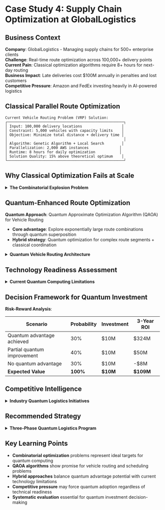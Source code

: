 # Case Study 4: Supply Chain Optimization at GlobalLogistics

## Business Context

**Company**: GlobalLogistics - Managing supply chains for 500+ enterprise clients  
**Challenge**: Real-time route optimization across 100,000+ delivery points  
**Current Pain**: Classical optimization algorithms require 8+ hours for next-day
routing  
**Business Impact**: Late deliveries cost $100M annually in penalties and lost customers  
**Competitive Pressure**: Amazon and FedEx investing heavily in AI-powered logistics

## Classical Parallel Route Optimization

```
Current Vehicle Routing Problem (VRP) Solution:
┌─────────────────────────────────────────────────────┐
│ Input: 100,000 delivery locations                  │
│ Constraint: 5,000 vehicles with capacity limits    │
│ Objective: Minimize total distance + delivery time │
│                                                     │
│ Algorithm: Genetic Algorithm + Local Search        │
│ Parallelization: 2,000 AWS instances              │
│ Runtime: 8 hours for daily optimization           │
│ Solution Quality: 15% above theoretical optimum    │
└─────────────────────────────────────────────────────┘
```

## Why Classical Optimization Fails at Scale

<details>
<summary><strong>The Combinatorial Explosion Problem</strong></summary>

**Mathematical Constraints**:

- **Possible routes**: 100,000! possible orderings of delivery locations
- **Vehicle assignment**: 5,000^100,000 ways to assign locations to vehicles
- **Total combinations**: Effectively infinite search space
- **Classical limitation**: Can explore <0.001% of possible solutions

**Current Algorithm Performance**:

- **Solution quality**: 85% efficiency (15% waste in routes)
- **Computational cost**: $50,000/day in AWS compute for optimization
- **Constraints handled**: Basic capacity and time windows
- **Advanced constraints**: Cannot optimize for real-time traffic, weather, driver
  preferences

**Business Consequences**:

- **Delivery delays**: 8% of deliveries arrive late due to suboptimal routes
- **Fuel waste**: 15% excess fuel consumption from inefficient routing
- **Customer satisfaction**: 82% on-time delivery rate (industry target: 95%)
- **Competitive disadvantage**: Slower response to same-day delivery requests

</details>

## Quantum-Enhanced Route Optimization

**Quantum Approach**: Quantum Approximate Optimization Algorithm (QAOA) for Vehicle
Routing

- **Core advantage**: Explore exponentially large route combinations through quantum
  superposition
- **Hybrid strategy**: Quantum optimization for complex route segments + classical
  coordination

<details>
<summary><strong>Quantum Vehicle Routing Architecture</strong></summary>

**Technical Implementation**:

```
Quantum-Enhanced VRP Pipeline:
┌─────────────┐   ┌─────────────┐   ┌──────────────┐   ┌─────────────┐
│ Geographic  │->│ Problem     │->│ Quantum QAOA │->│ Classical   │
│ Clustering  │  │ Mapping to  │  │ Optimization │  │ Route       │
│ (Classical) │  │ Quantum     │  │ (Quantum)    │  │ Refinement  │
└─────────────┘   └─────────────┘   └──────────────┘   └─────────────┘
```

**Quantum Hardware Requirements**:

- **Qubit count**: 1,000+ qubits for meaningful problem sizes
- **Circuit depth**: 100-500 layers for optimization convergence
- **Coherence time**: 1-10 milliseconds for full algorithm execution
- **Connectivity**: High connectivity ratio for efficient problem encoding

**Expected Performance Improvements**:

- **Solution quality**: 95% efficiency (5% waste, vs. current 15%)
- **Optimization time**: 30 minutes (vs. current 8 hours)
- **Real-time adaptation**: Re-optimize routes based on live traffic data
- **Advanced constraints**: Weather, driver skills, vehicle maintenance schedules

**Cost-Benefit Projection**:

- **Quantum cloud costs**: $200,000/month for optimization compute
- **Classical cost savings**: $1.5M/month from AWS compute reduction
- **Operational savings**: $8M/month from improved delivery efficiency
- **Net benefit**: $9.3M/month operational improvement

</details>

## Technology Readiness Assessment

<details>
<summary><strong>Current Quantum Computing Limitations</strong></summary>

**QAOA Algorithm Status**:

- **Proven applications**: Successfully demonstrated on 20-100 variable problems
- **Scaling challenges**: Unclear if quantum advantage persists for 100,000+ variables
- **Circuit depth requirements**: May exceed coherence time on current hardware
- **Parameter optimization**: Classical optimizer convergence time increases with problem
  size

**Hardware Constraints (2024)**:

- **Available systems**: IBM Quantum (1000+ qubits), Google Sycamore (70 qubits), IonQ (64
  qubits)
- **Quality limitations**: High error rates require error mitigation strategies
- **Access limitations**: Queue times and limited availability for large problems
- **Cost structure**: $0.10-$1.00 per quantum circuit execution

**Integration Challenges**:

- **Real-time requirements**: Quantum systems not yet suitable for millisecond response
  times
- **Reliability needs**: 99.9% uptime required for production logistics systems
- **Data integration**: Classical preprocessing and postprocessing adds latency
- **Staff expertise**: Need quantum algorithm engineers for development and maintenance

</details>

## Decision Framework for Quantum Investment

**Risk-Reward Analysis**:

| Scenario                    | Probability | Investment | 3-Year ROI |
| --------------------------- | ----------- | ---------- | ---------- |
| Quantum advantage achieved  | 30%         | $10M       | $324M      |
| Partial quantum improvement | 40%         | $10M       | $50M       |
| No quantum advantage        | 30%         | $10M       | -$8M       |
| **Expected Value**          | **100%**    | **$10M**   | **$109M**  |

## Competitive Intelligence

<details>
<summary><strong>Industry Quantum Logistics Initiatives</strong></summary>

**Competitor Activities**:

- **Amazon**: $100M investment in quantum computing research, including logistics
  applications
- **FedEx**: Partnership with IBM for quantum route optimization pilot projects
- **UPS**: Collaboration with D-Wave for quantum annealing optimization
- **DHL**: Quantum computing research program with university partnerships

**Strategic Implications**:

- **First-mover advantage**: Early quantum adoption could provide 2-3 year competitive
  edge
- **Risk of obsolescence**: Classical optimization may become inadequate for future scale
- **Talent acquisition**: Quantum expertise becoming competitive differentiator
- **Customer perception**: Quantum-powered logistics as premium service offering

</details>

## Recommended Strategy

<details>
<summary><strong>Three-Phase Quantum Logistics Program</strong></summary>

**Phase 1 - Quantum-Ready Infrastructure (Year 1)**

- **Investment**: $2M infrastructure development
- **Goals**: Modular optimization architecture that can integrate quantum components
- **Risk mitigation**: Improve classical algorithms while preparing for quantum
  integration
- **Success metrics**: 5% improvement in current route optimization

**Phase 2 - Quantum Pilot Program (Years 2-3)**

- **Investment**: $5M quantum computing partnerships and pilot deployment
- **Goals**: Demonstrate quantum advantage on subset of routing problems (1,000-10,000
  locations)
- **Risk management**: Hybrid classical/quantum approach with classical fallback
- **Success metrics**: 2x improvement in optimization time OR 5% improvement in route
  quality

**Phase 3 - Production Quantum Deployment (Years 4-5)**

- **Investment**: $3M scaling and production integration
- **Goals**: Full-scale quantum-enhanced optimization for entire delivery network
- **Prerequisites**: Phase 2 demonstrates clear quantum advantage
- **Success metrics**: 95% on-time delivery rate, 50% reduction in optimization time

**Go/No-Go Decision Points**:

- Proceed to Phase 2 only if competitive analysis shows quantum investment necessary
- Proceed to Phase 3 only if Phase 2 demonstrates measurable quantum advantage
- Exit program if competitors achieve breakthrough quantum logistics advantage first

</details>

## Key Learning Points

- **Combinatorial optimization** problems represent ideal targets for quantum computing
- **QAOA algorithms** show promise for vehicle routing and scheduling problems
- **Hybrid approaches** balance quantum advantage potential with current technology
  limitations
- **Competitive pressure** may force quantum adoption regardless of technical readiness
- **Systematic evaluation** essential for quantum investment decision-making
